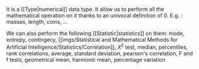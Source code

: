 It is a [[Type|numerical]] data type. It allow us to perform all the mathematical operation on it thanks to an univocal definition of 0. E.g. : masses, length, coins, ...

We can also perform the following [[Statistic|statistics]] on them:
mode, entropy, contingecy, [[imgs/Statistical and Mathematical Methods for Artificial Intelligence/Statistics/Correlation]], $X^2$ test, median, percentiles, rank correlations, average, standard deviation, pearson's correlation, F and f tests, geometrical mean, harmonic mean, percentage variation